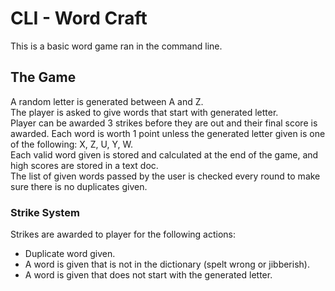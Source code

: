 # CLI - Word Craft

This is a basic word game ran in the command line.

## The Game
A random letter is generated between A and Z.<br>
The player is asked to give words that start with generated letter.<br>
Player can be awarded 3 strikes before they are out and their final score is awarded. Each word is worth 1 point unless 
the generated letter given is one of the following: X, Z, U, Y, W.<br>
Each valid word given is stored and calculated at the end of the game, and high scores are stored in a text doc.<br>
The list of given words passed by the user is checked every round to make sure there is no duplicates given.<br>
### Strike System
Strikes are awarded to player for the following actions:
* Duplicate word given.
* A word is given that is not in the dictionary (spelt wrong or jibberish).
* A word is given that does not start with the generated letter.